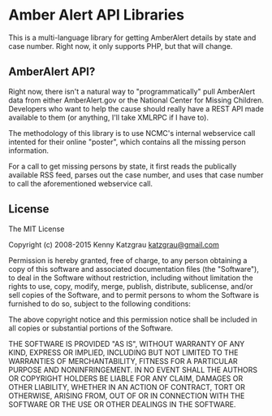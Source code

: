 # Amber Alert API Libraries

This is a multi-language library for getting AmberAlert details by state
and case number. Right now, it only supports PHP, but that will change.

## AmberAlert API?

Right now, there isn't a natural way to "programmatically" pull AmberAlert 
data from either AmberAlert.gov or the National Center for Missing Children.
Developers who want to help the cause should really have a REST API made
available to them (or anything, I'll take XMLRPC if I have to).

The methodology of this library is to use NCMC's internal webservice call
intented for their online "poster", which contains all the missing person
information.

For a call to get missing persons by state, it first reads the publically
available RSS feed, parses out the case number, and uses that case number to
call the aforementioned webservice call.

## License

The MIT License

Copyright (c) 2008-2015 Kenny Katzgrau katzgrau@gmail.com

Permission is hereby granted, free of charge, to any person obtaining a copy of this software and associated documentation files (the "Software"), to deal in the Software without restriction, including without limitation the rights to use, copy, modify, merge, publish, distribute, sublicense, and/or sell copies of the Software, and to permit persons to whom the Software is furnished to do so, subject to the following conditions:

The above copyright notice and this permission notice shall be included in all copies or substantial portions of the Software.

THE SOFTWARE IS PROVIDED "AS IS", WITHOUT WARRANTY OF ANY KIND, EXPRESS OR IMPLIED, INCLUDING BUT NOT LIMITED TO THE WARRANTIES OF MERCHANTABILITY, FITNESS FOR A PARTICULAR PURPOSE AND NONINFRINGEMENT. IN NO EVENT SHALL THE AUTHORS OR COPYRIGHT HOLDERS BE LIABLE FOR ANY CLAIM, DAMAGES OR OTHER LIABILITY, WHETHER IN AN ACTION OF CONTRACT, TORT OR OTHERWISE, ARISING FROM, OUT OF OR IN CONNECTION WITH THE SOFTWARE OR THE USE OR OTHER DEALINGS IN THE SOFTWARE.
